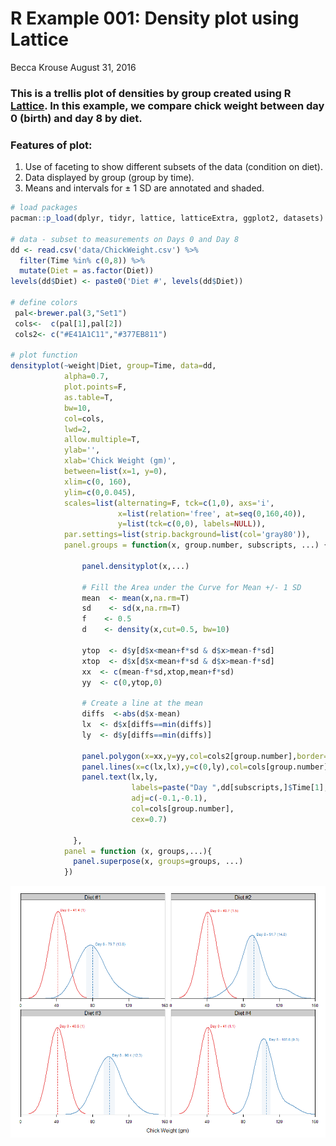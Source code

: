 R Example 001: Density plot using Lattice
================
Becca Krouse
August 31, 2016

### This is a trellis plot of densities by group created using R [Lattice](https://cran.r-project.org/web/packages/lattice/lattice.pdf). In this example, we compare chick weight between day 0 (birth) and day 8 by diet.

### Features of plot:

1.  Use of faceting to show different subsets of the data (condition on diet).
2.  Data displayed by group (group by time).
3.  Means and intervals for ± 1 SD are annotated and shaded.

``` r
# load packages
pacman::p_load(dplyr, tidyr, lattice, latticeExtra, ggplot2, datasets)

# data - subset to measurements on Days 0 and Day 8
dd <- read.csv('data/ChickWeight.csv') %>% 
  filter(Time %in% c(0,8)) %>% 
  mutate(Diet = as.factor(Diet))
levels(dd$Diet) <- paste0('Diet #', levels(dd$Diet))

# define colors
 pal<-brewer.pal(3,"Set1")
 cols<-  c(pal[1],pal[2])
 cols2<- c("#E41A1C11","#377EB811")
 
# plot function
densityplot(~weight|Diet, group=Time, data=dd,
            alpha=0.7, 
            plot.points=F, 
            as.table=T,
            bw=10,
            col=cols,
            lwd=2,
            allow.multiple=T,
            ylab='',
            xlab='Chick Weight (gm)',
            between=list(x=1, y=0),
            xlim=c(0, 160),
            ylim=c(0,0.045),
            scales=list(alternating=F, tck=c(1,0), axs='i',
                        x=list(relation='free', at=seq(0,160,40)),
                        y=list(tck=c(0,0), labels=NULL)),
            par.settings=list(strip.background=list(col='gray80')),
            panel.groups = function(x, group.number, subscripts, ...) {
              
                panel.densityplot(x,...)

                # Fill the Area under the Curve for Mean +/- 1 SD
                mean  <- mean(x,na.rm=T)
                sd    <- sd(x,na.rm=T)
                f    <- 0.5
                d    <- density(x,cut=0.5, bw=10)
                
                ytop  <- d$y[d$x<mean+f*sd & d$x>mean-f*sd]
                xtop  <- d$x[d$x<mean+f*sd & d$x>mean-f*sd]
                xx  <- c(mean-f*sd,xtop,mean+f*sd)
                yy  <- c(0,ytop,0)
                
                # Create a line at the mean
                diffs  <-abs(d$x-mean)
                lx  <- d$x[diffs==min(diffs)]
                ly  <- d$y[diffs==min(diffs)]
              
                panel.polygon(x=xx,y=yy,col=cols2[group.number],border=F)
                panel.lines(x=c(lx,lx),y=c(0,ly),col=cols[group.number],lty=2)
                panel.text(lx,ly,
                           labels=paste("Day ",dd[subscripts,]$Time[1]," - ",round(mean(x),1)," (",round(sd(x),1),")",sep=""),
                           adj=c(-0.1,-0.1),
                           col=cols[group.number],
                           cex=0.7)
                
              },
            panel = function (x, groups,...){
              panel.superpose(x, groups=groups, ...)
            })
```

![](README_files/figure-markdown_github/code-1.png)
